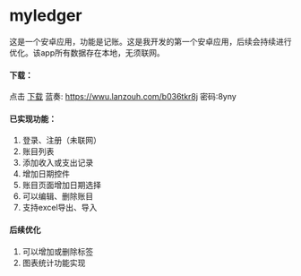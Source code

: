 # myledger

这是一个安卓应用，功能是记账。这是我开发的第一个安卓应用，后续会持续进行优化。该app所有数据存在本地，无须联网。

#### 下载：
点击 [下载](https://github.com/chenzjjjjj/myledger/releases)
蓝奏:
https://wwu.lanzouh.com/b036tkr8j
密码:8yny

#### 已实现功能：

1. 登录、注册（未联网）
2. 账目列表
3. 添加收入或支出记录
4. 增加日期控件
5. 账目页面增加日期选择
6. 可以编辑、删除账目
7. 支持excel导出、导入

#### 后续优化

1. 可以增加或删除标签
2. 图表统计功能实现
